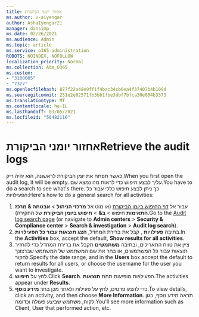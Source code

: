 ```yaml
---
title: אחזור יומני הביקורת
ms.author: v-aiyengar
author: AshaIyengar21
manager: dansimp
ms.date: 02/26/2021
ms.audience: Admin
ms.topic: article
ms.service: o365-administration
ROBOTS: NOINDEX, NOFOLLOW
localization_priority: Normal
ms.collection: Adm_O365
ms.custom:
- "3100005"
- "7327"
ms.openlocfilehash: 877f22a48e9ff1f4bac34cb0ea4f37407b4b109d
ms.sourcegitcommit: 251e2e82571fb3bb1fbe3dbf7bfca30e004b3373
ms.translationtype: MT
ms.contentlocale: he-IL
ms.lasthandoff: 03/05/2021
ms.locfileid: "50482116"
---
```

# <a name="retrieve-the-audit-logs"></a><span data-ttu-id="5e91f-102">אחזור יומני הביקורת</span><span class="sxs-lookup"><span data-stu-id="5e91f-102">Retrieve the audit logs</span></span>

<span data-ttu-id="5e91f-103">כאשר תפתח את יומן הביקורת לראשונה, הוא יהיה ריק.</span><span class="sxs-lookup"><span data-stu-id="5e91f-103">When you first open the audit log, it will be empty.</span></span> <span data-ttu-id="5e91f-104">עליך לבצע חיפוש כדי לראות מה נמצא שם.</span><span class="sxs-lookup"><span data-stu-id="5e91f-104">You have to do a search to see what's there.</span></span> <span data-ttu-id="5e91f-105">כך ניתן לבצע חיפוש כללי עבור כל הפעילויות:</span><span class="sxs-lookup"><span data-stu-id="5e91f-105">Here's how to do a general search for all activities:</span></span>

1. <span data-ttu-id="5e91f-106">עבור אל [דף החיפוש ביומן הביקורת](https://protection.office.com/#/unifiedauditlog) (או נווט אל **מרכזי הניהול**  >  **אבטחה & מרכז התאימות** חיפוש  >  **ב&**  >  **חיפוש ביומן הביקורת** של החקירה).</span><span class="sxs-lookup"><span data-stu-id="5e91f-106">Go to the [Audit log search page](https://protection.office.com/#/unifiedauditlog) (or navigate to  **Admin centers** > **Security & Compliance center** > **Search & investigation** > **Audit log search**).</span></span>
1. <span data-ttu-id="5e91f-107">בתיבה **פעילויות** , קבל את ברירת המחדל, **הצג תוצאות עבור כל הפעילויות**.</span><span class="sxs-lookup"><span data-stu-id="5e91f-107">In the **Activities** box, accept the default, **Show results for all activities**.</span></span>
1. <span data-ttu-id="5e91f-108">ציין את טווח התאריכים, ובתיבה **משתמשים** תקבל את ברירת המחדל כדי להחזיר תוצאות עבור כל המשתמשים, או בחר את שם המשתמש של המשתמש שברצונך לחקור.</span><span class="sxs-lookup"><span data-stu-id="5e91f-108">Specify the date range, and in the **Users** box accept the default to return results for all users, or choose the username for the user you want to investigate.</span></span>
1. <span data-ttu-id="5e91f-109">לחץ על **חיפוש**.</span><span class="sxs-lookup"><span data-stu-id="5e91f-109">Click **Search**.</span></span> <span data-ttu-id="5e91f-110">הפעילויות מופיעות תחת **תוצאות**.</span><span class="sxs-lookup"><span data-stu-id="5e91f-110">The activities appear under **Results**.</span></span>
1. <span data-ttu-id="5e91f-111">כדי להציג פרטים, לחץ על פעילות ולאחר מכן בחר **מידע נוסף**.</span><span class="sxs-lookup"><span data-stu-id="5e91f-111">To view details, click an activity, and then choose **More Information**.</span></span> <span data-ttu-id="5e91f-112">תראה מידע נוסף, כגון לקוח, משתמש שביצע פעולה וכדומה.</span><span class="sxs-lookup"><span data-stu-id="5e91f-112">You'll see more information such as Client, User that performed action, etc.</span></span>
